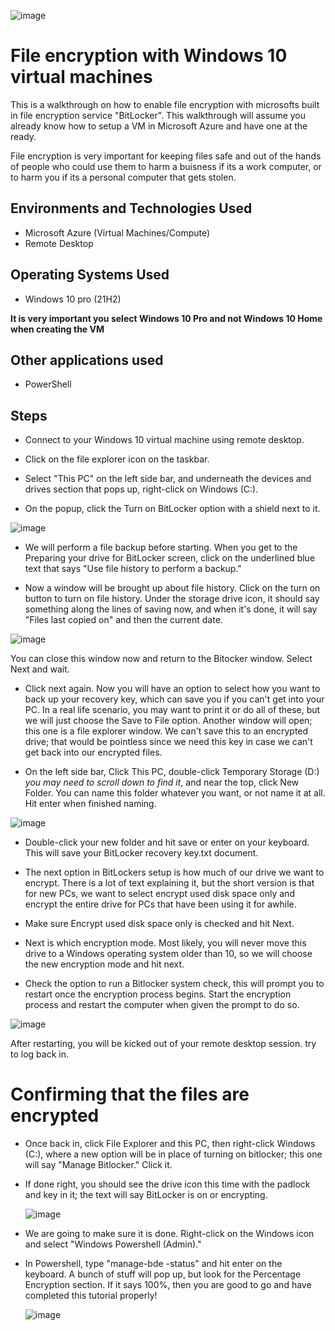 ![image](https://github.com/SeanHardin247/Encrypting-files-with-windows-10/assets/172443627/10e72b0d-de1e-45fe-9328-4bdf08494feb)
# File encryption with Windows 10 virtual machines
This is a walkthrough on how to enable file encryption with microsofts built in file encryption service "BitLocker". This walkthrough will assume you already know how to setup a VM in Microsoft Azure and have one at the ready. 

File encryption is very important for keeping files safe and out of the hands of people who could use them to harm a buisness if its a work computer, or to harm you if its a personal computer that gets stolen.

<h2>Environments and Technologies Used</h2>

- Microsoft Azure (Virtual Machines/Compute)
- Remote Desktop

<h2>Operating Systems Used </h2>

- Windows 10 pro</b> (21H2)

**It is very important you select Windows 10 Pro and not Windows 10 Home when creating the VM**

<h2>Other applications used</h2>
 
  - PowerShell
  
  <h2>Steps </h2>

- Connect to your Windows 10 virtual machine using remote desktop.

- Click on the file explorer icon on the taskbar.

- Select "This PC" on the left side bar, and underneath the devices and drives section that pops up, right-click on Windows (C:).

- On the popup, click the Turn on BitLocker option with a shield next to it.

![image](https://github.com/SeanHardin247/Encrypting-files-with-windows-10/assets/172443627/baf170f1-902a-42c7-9208-06c338f2f973)

  
- We will perform a file backup before starting. When you get to the Preparing your drive for BitLocker screen, click on the underlined blue text that says "Use file history to perform a backup."

- Now a window will be brought up about file history. Click on the turn on button to turn on file history. Under the storage drive icon, it should say something along the lines of saving now, and when it's done, it will say "Files last copied on" and then the current date.

![image](https://github.com/SeanHardin247/Encrypting-files-with-windows-10/assets/172443627/8ff4bcc1-86d5-4291-83ea-759b5bd4da0d)

  
You can close this window now and return to the Bitocker window. Select Next and wait.

- Click next again. Now you will have an option to select how you want to back up your recovery key, which can save you if you can't get into your PC. In a real life scenario, you may want to print it or do all of these, but we will just choose the Save to File option.
Another window will open; this one is a file explorer window. We can't save this to an encrypted drive; that would be pointless since we need this key in case we can't get back into our encrypted files.

- On the left side bar, Click This PC, double-click Temporary Storage (D:) *you may need to scroll down to find it*, and near the top, click New Folder. You can name this folder whatever you want, or not name it at all. Hit enter when finished naming.

![image](https://github.com/SeanHardin247/Encrypting-files-with-windows-10/assets/172443627/09aa2aee-dda0-491a-9eee-18efab7202e4)
  
- Double-click your new folder and hit save or enter on your keyboard. This will save your BitLocker recovery key.txt document.
  
- The next option in BitLockers setup is how much of our drive we want to encrypt. There is a lot of text explaining it, but the short version is that for new PCs, we want to select encrypt used disk space only and encrypt the entire drive for PCs that have been using it for awhile.
  
- Make sure Encrypt used disk space only is checked and hit Next.
  
- Next is which encryption mode. Most likely, you will never move this drive to a Windows operating system older than 10, so we will choose the new encryption mode and hit next.

- Check the option to run a Bitlocker system check, this will prompt you to restart once the encryption process begins. Start the encryption process and restart the computer when given the prompt to do so.

![image](https://github.com/SeanHardin247/Encrypting-files-with-windows-10/assets/172443627/a770bdbf-fbfe-4ac6-8b1c-a54e44482aff)


After restarting, you will be kicked out of your remote desktop session. try to log back in.

# Confirming that the files are encrypted

- Once back in, click File Explorer and this PC, then right-click Windows (C:), where a new option will be in place of turning on bitlocker; this one will say "Manage Bitlocker." Click it.
  
- If done right, you should see the drive icon this time with the padlock and key in it; the text will say BitLocker is on or encrypting.

  ![image](https://github.com/SeanHardin247/Encrypting-files-with-windows-10/assets/172443627/f2b59cdc-d6bb-44fa-983b-cc00f9b39f32)

- We are going to make sure it is done. Right-click on the Windows icon and select "Windows Powershell (Admin)."
  
- In Powershell, type "manage-bde -status" and hit enter on the keyboard. A bunch of stuff will pop up, but look for the Percentage Encryption section. If it says 100%, then you are good to go and have completed this tutorial properly!

  ![image](https://github.com/SeanHardin247/Encrypting-files-with-windows-10/assets/172443627/e93f2d39-e297-46f9-9edd-5630283f0e69)

   

